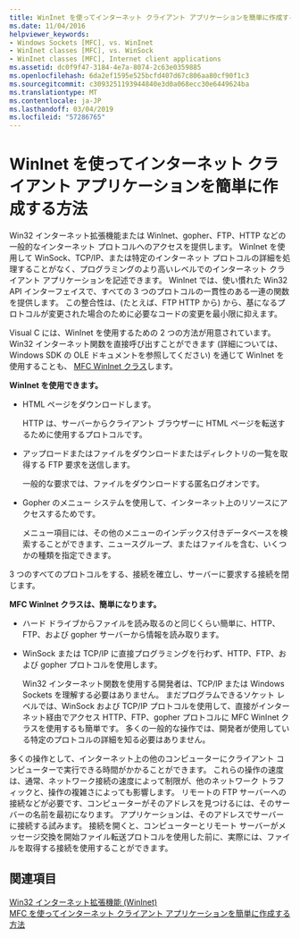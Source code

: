```yaml
---
title: WinInet を使ってインターネット クライアント アプリケーションを簡単に作成する方法
ms.date: 11/04/2016
helpviewer_keywords:
- Windows Sockets [MFC], vs. WinInet
- WinInet classes [MFC], vs. WinSock
- WinInet classes [MFC], Internet client applications
ms.assetid: dc0f9f47-3184-4e7a-8074-2c63e0359885
ms.openlocfilehash: 6da2ef1595e525bcfd407d67c806aa80cf90f1c3
ms.sourcegitcommit: c3093251193944840e3d0a068ecc30e6449624ba
ms.translationtype: MT
ms.contentlocale: ja-JP
ms.lasthandoff: 03/04/2019
ms.locfileid: "57286765"
---
```

# <a name="how-wininet-makes-it-easier-to-create-internet-client-applications"></a>WinInet を使ってインターネット クライアント アプリケーションを簡単に作成する方法

Win32 インターネット拡張機能または WinInet、gopher、FTP、HTTP などの一般的なインターネット プロトコルへのアクセスを提供します。 WinInet を使用して WinSock、TCP/IP、または特定のインターネット プロトコルの詳細を処理することがなく、プログラミングのより高いレベルでのインターネット クライアント アプリケーションを記述できます。 WinInet では、使い慣れた Win32 API インターフェイスで、すべての 3 つのプロトコルの一貫性のある一連の関数を提供します。 この整合性は、(たとえば、FTP HTTP から) から、基になるプロトコルが変更された場合のために必要なコードの変更を最小限に抑えます。

Visual C には、WinInet を使用するための 2 つの方法が用意されています。 Win32 インターネット関数を直接呼び出すことができます (詳細については、Windows SDK の OLE ドキュメントを参照してください) を通じて WinInet を使用することも、 [MFC WinInet クラス](../mfc/mfc-classes-for-creating-internet-client-applications.md)します。

**WinInet を使用できます。**

- HTML ページをダウンロードします。

   HTTP は、サーバーからクライアント ブラウザーに HTML ページを転送するために使用するプロトコルです。

- アップロードまたはファイルをダウンロードまたはディレクトリの一覧を取得する FTP 要求を送信します。

   一般的な要求では、ファイルをダウンロードする匿名ログオンです。

- Gopher のメニュー システムを使用して、インターネット上のリソースにアクセスするためです。

   メニュー項目には、その他のメニューのインデックス付きデータベースを検索することができます、ニュースグループ、またはファイルを含む、いくつかの種類を指定できます。

3 つのすべてのプロトコルをする、接続を確立し、サーバーに要求する接続を閉じます。

**MFC WinInet クラスは、簡単になります。**

- ハード ドライブからファイルを読み取るのと同じくらい簡単に、HTTP、FTP、および gopher サーバーから情報を読み取ります。

- WinSock または TCP/IP に直接プログラミングを行わず、HTTP、FTP、および gopher プロトコルを使用します。

   Win32 インターネット関数を使用する開発者は、TCP/IP または Windows Sockets を理解する必要はありません。 まだプログラムできるソケット レベルでは、WinSock および TCP/IP プロトコルを使用して、直接がインターネット経由でアクセス HTTP、FTP、gopher プロトコルに MFC WinInet クラスを使用するも簡単です。 多くの一般的な操作では、開発者が使用している特定のプロトコルの詳細を知る必要はありません。

多くの操作として、インターネット上の他のコンピューターにクライアント コンピューターで実行できる時間がかかることができます。 これらの操作の速度は、通常、ネットワーク接続の速度によって制限が、他のネットワーク トラフィックと、操作の複雑さによっても影響します。 リモートの FTP サーバーへの接続などが必要です、コンピューターがそのアドレスを見つけるには、そのサーバーの名前を最初になります。 アプリケーションは、そのアドレスでサーバーに接続する試みます。 接続を開くと、コンピューターとリモート サーバーがメッセージ交換を開始ファイル転送プロトコルを使用した前に、実際には、ファイルを取得する接続を使用することができます。

## <a name="see-also"></a>関連項目

[Win32 インターネット拡張機能 (WinInet)](../mfc/win32-internet-extensions-wininet.md)<br/>
[MFC を使ってインターネット クライアント アプリケーションを簡単に作成する方法](../mfc/how-mfc-makes-it-easier-to-create-internet-client-applications.md)
